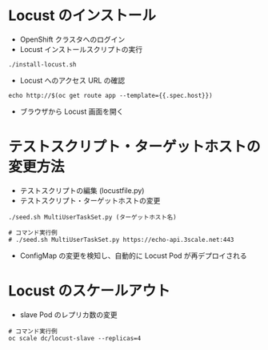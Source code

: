 # Locust のインストール
* OpenShift クラスタへのログイン
* Locust インストールスクリプトの実行
```
./install-locust.sh
```

* Locust へのアクセス URL の確認
```
echo http://$(oc get route app --template={{.spec.host}})
```

* ブラウザから Locust 画面を開く

# テストスクリプト・ターゲットホストの変更方法
* テストスクリプトの編集 (locustfile.py)
* テストスクリプト・ターゲットホストの変更
```
./seed.sh MultiUserTaskSet.py (ターゲットホスト名)

# コマンド実行例
# ./seed.sh MultiUserTaskSet.py https://echo-api.3scale.net:443
```

* ConfigMap の変更を検知し、自動的に Locust Pod が再デプロイされる

# Locust のスケールアウト

* slave Pod のレプリカ数の変更
```
# コマンド実行例
oc scale dc/locust-slave --replicas=4
```
